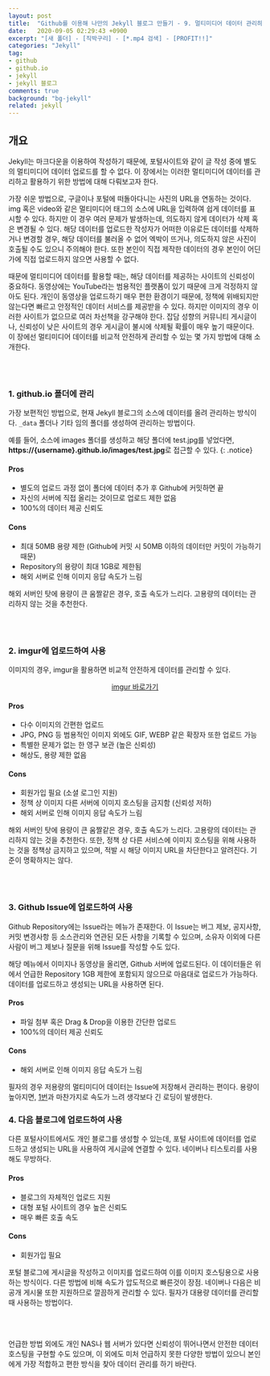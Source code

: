 ```yaml
---
layout: post
title:  "Github를 이용해 나만의 Jekyll 블로그 만들기 - 9. 멀티미디어 데이터 관리하기"
date:   2020-09-05 02:29:43 +0900
excerpt: "[새 폴더] - [직박구리] - [*.mp4 검색] - [PROFIT!!]"
categories: "Jekyll"
tag:
- github
- github.io
- jekyll
- jekyll 블로그
comments: true
background: "bg-jekyll"
related: jekyll
---
```


## 개요

Jekyll는 마크다운을 이용하여 작성하기 때문에, 포털사이트와 같이 글 작성 중에 별도의 멀티미디어 데이터 업로드를 할 수 없다. 이 장에서는 이러한 멀티미디어 데이터를 관리하고 활용하기 위한 방법에 대해 다뤄보고자 한다.

가장 쉬운 방법으로, 구글이나 포털에 떠돌아다니는 사진의 URL을 연동하는 것이다. img 혹은 video와 같은 멀티미디어 태그의 소스에 URL을 입력하여 쉽게 데이터를 표시할 수 있다. 하지만 이 경우 여러 문제가 발생하는데, 의도하지 않게 데이터가 삭제 혹은 변경될 수 있다. 해당 데이터를 업로드한 작성자가 어떠한 이유로든 <span class="color-blue">데이터를 삭제하거나 변경할 경우, 해당 데이터를 불러올 수 없어 엑박이 뜨거나, 의도하지 않은 사진이 호출</span>될 수도 있으니 주의해야 한다. 또한 본인이 직접 제작한 데이터의 경우 본인이 어딘가에 직접 업로드하지 않으면 사용할 수 없다.

때문에 멀티미디어 데이터를 활용할 때는, 해당 데이터를 제공하는 사이트의 신뢰성이 중요하다. 동영상에는 YouTube라는 범용적인 플랫폼이 있기 때문에 크게 걱정하지 않아도 된다. 개인이 동영상을 업로드하기 매우 편한 환경이기 때문에, 정책에 위배되지만 않는다면 빠르고 안정적인 데이터 서비스를 제공받을 수 있다. 하지만 이미지의 경우 이러한 사이트가 없으므로 여러 차선책을 강구해야 한다. 잡담 성향의 커뮤니티 게시글이나, 신뢰성이 낮은 사이트의 경우 게시글이 불시에 삭제될 확률이 매우 높기 때문이다. 이 장에선 멀티미디어 데이터를 비교적 안전하게 관리할 수 있는 몇 가지 방법에 대해 소개한다.

<br />
<br />

### 1. github.io 폴더에 관리

가장 보편적인 방법으로, 현재 Jekyll 블로그의 소스에 데이터를 올려 관리하는 방식이다. `_data` 폴더나 기타 임의 폴더를 생성하여 관리하는 방법이다.

예를 들어, 소스에 images 폴더를 생성하고 해당 폴더에 test.jpg를 넣었다면, **https://{username}.github.io/images/test.jpg**로 접근할 수 있다.
{: .notice}

<h4 class="color-green">Pros</h4>

* 별도의 업로드 과정 없이 폴더에 데이터 추가 후 Github에 커밋하면 끝
* 자신의 서버에 직접 올리는 것이므로 업로드 제한 없음
* 100%의 데이터 제공 신뢰도

<h4 class="color-red">Cons</h4>

* 최대 50MB 용량 제한 (Github에 커밋 시 50MB 이하의 데이터만 커밋이 가능하기 때문)
* Repository의 용량이 최대 1GB로 제한됨
* 해외 서버로 인해 이미지 응답 속도가 느림

해외 서버인 탓에 용량이 큰 움짤같은 경우, 호출 속도가 느리다. 고용량의 데이터는 관리하지 않는 것을 추천한다.

<br />
<br />

### 2. imgur에 업로드하여 사용

이미지의 경우, imgur을 활용하면 비교적 안전하게 데이터를 관리할 수 있다.

<center>
	<a href="https://imgur.com/" class="btn">imgur 바로가기</a>
</center>

<h4 class="color-green">Pros</h4>

* 다수 이미지의 간편한 업로드
* JPG, PNG 등 범용적인 이미지 외에도 GIF, WEBP 같은 확장자 또한 업로드 가능
* 특별한 문제가 없는 한 영구 보관 (높은 신뢰성)
* 해상도, 용량 제한 없음

<h4 class="color-red">Cons</h4>

* 회원가입 필요 (소셜 로그인 지원)
* 정책 상 이미지 다른 서버에 이미지 호스팅을 금지함 (신뢰성 저하)
* 해외 서버로 인해 이미지 응답 속도가 느림

해외 서버인 탓에 용량이 큰 움짤같은 경우, 호출 속도가 느리다. 고용량의 데이터는 관리하지 않는 것을 추천한다. 또한, <span class="color-red">정책 상 다른 서비스에 이미지 호스팅을 위해 사용하는 것을 정책상 금지</span>하고 있으며, 적발 시 해당 이미지 URL을 차단한다고 알려진다. 기준이 명확하지는 않다.

<br />
<br />

### 3. Github Issue에 업로드하여 사용

Github Repository에는 Issue라는 메뉴가 존재한다. 이 Issue는 버그 제보, 공지사항, 커밋 변경사항 등 소스관리와 연관된 모든 사항을 기록할 수 있으며, 소유자 이외에 다른 사람이 버그 제보나 질문을 위해 Issue를 작성할 수도 있다.

해당 메뉴에서 이미지나 동영상을 올리면, Github 서버에 업로드된다. 이 데이터들은 위에서 언급한 Repository 1GB 제한에 포함되지 않으므로 마음대로 업로드가 가능하다. 데이터를 업로드하고 생성되는 URL을 사용하면 된다.

<h4 class="color-green">Pros</h4>

* 파일 첨부 혹은 Drag & Drop을 이용한 간단한 업로드
* 100%의 데이터 제공 신뢰도

<h4 class="color-red">Cons</h4>

* 해외 서버로 인해 이미지 응답 속도가 느림

필자의 경우 저용량의 멀티미디어 데이터는 Issue에 저장해서 관리하는 편이다. 용량이 높아지면, <a href="#1-githubio-폴더에-관리">1번</a>과 마찬가지로 속도가 느려 생각보다 긴 로딩이 발생한다.

### 4. 다음 블로그에 업로드하여 사용

다른 포털사이트에서도 개인 블로그를 생성할 수 있는데, 포털 사이트에 데이터를 업로드하고 생성되는 URL을 사용하여 게시글에 연결할 수 있다. 네이버나 티스토리를 사용해도 무방하다.

<h4 class="color-green">Pros</h4>

* 블로그의 자체적인 업로드 지원
* 대형 포털 사이트의 경우 높은 신뢰도
* 매우 빠른 호출 속도

<h4 class="color-red">Cons</h4>

* 회원가입 필요

포털 블로그에 게시글을 작성하고 이미지를 업로드하여 이를 이미지 호스팅용으로 사용하는 방식이다. 다른 방법에 비해 속도가 압도적으로 빠른것이 장점. 네이버나 다음은 비공개 게시물 또한 지원하므로 깔끔하게 관리할 수 있다. 필자가 대용량 데이터를 관리할 때 사용하는 방법이다.

<br />
<br />

언급한 방법 외에도 개인 NAS나 웹 서버가 있다면 신뢰성이 뛰어나면서 안전한 데이터 호스팅을 구현할 수도 있으며, 이 외에도 미처 언급하지 못한 다양한 방법이 있으니 본인에게 가장 적합하고 편한 방식을 찾아 데이터 관리를 하기 바란다.